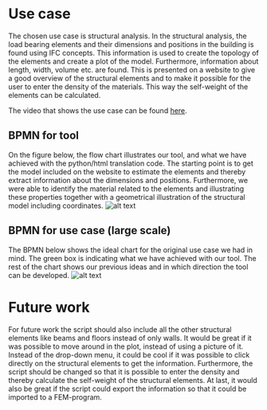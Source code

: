 # Use case

The chosen use case is structural analysis. In the structural analysis, the load bearing elements and their dimensions and positions in the building is found using IFC concepts. This information is used to create the topology of the elements and create a plot of the model. Furthermore, information about length, width, volume etc. are found. This is presented on a website to give a good overview of the structural elements and to make it possible for the user to enter the density of the materials. This way the self-weight of the elements can be calculated. 

The video that shows the use case can be found [here](https://www.youtube.com/watch?v=UIK1KJLiRRM).

## BPMN for tool

On the figure below, the flow chart illustrates our tool, and what we have achieved with the python/html translation code. The starting point is to get the model included on the website to estimate the elements and thereby extract information about the dimensions and positions. Furthermore, we were able to identify the material related to the elements and illustrating these properties together with a geometrical illustration of the structural model including coordinates.
![alt text](https://github.com/juliev1234/OpenBim_Group10/blob/ae0d3e214ebe4d16f4a9d5249284aafb8c11b819/A4_FinalProject/img/BPMN_tool.svg)

## BPMN for use case (large scale)

The BPMN below shows the ideal chart for the original use case we had in mind. The green box is indicating what we have achieved with our tool. The rest of the chart shows our previous ideas and in which direction the tool can be developed.
![alt text](https://github.com/juliev1234/OpenBim_Group10/blob/547489e9e8e25725c3c06d1f32349d2e3451a1c7/A4_FinalProject/img/BPMN_usecase.png)


# Future work

For future work the script should also include all the other structural elements like beams and floors instead of only walls. It would be great if it was possible to move around in the plot, instead of using a picture of it. Instead of the drop-down menu, it could be cool if it was possible to click directly on the structural elements to get the information. Furthermore, the script should be changed so that it is possible to enter the density and thereby calculate the self-weight of the structural elements. At last, it would also be great if the script could export the information so that it could be imported to a FEM-program.
